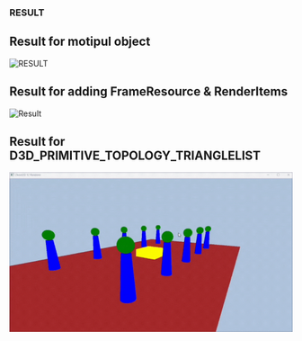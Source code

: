 ### RESULT

## Result for motipul object
![RESULT](Result/0110_1.jpg)

## Result for adding FrameResource & RenderItems
![Result](Result/image0.gif)

## Result for D3D_PRIMITIVE_TOPOLOGY_TRIANGLELIST
![Result](Result/mmexport1737464819949.gif)